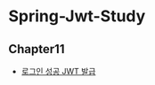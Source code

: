 # Spring-Jwt-Study

## Chapter11
- [로그인 성공 JWT 발급](https://www.youtube.com/watch?v=7B6KHSZN3jY&list=PLJkjrxxiBSFCcOjy0AAVGNtIa08VLk1EJ&index=11&ab_channel=%EA%B0%9C%EB%B0%9C%EC%9E%90%EC%9C%A0%EB%AF%B8)<br>
